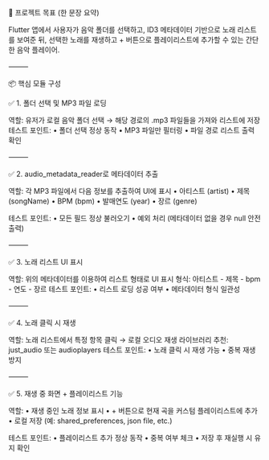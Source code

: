 🎯 프로젝트 목표 (한 문장 요약)

Flutter 앱에서 사용자가 음악 폴더를 선택하고, ID3 메타데이터 기반으로 노래 리스트를 보여준 뒤, 선택한 노래를 재생하고 + 버튼으로 플레이리스트에 추가할 수 있는 간단한 음악 플레이어.

⸻

📦 핵심 모듈 구성

✅ 1. 폴더 선택 및 MP3 파일 로딩

역할: 유저가 로컬 음악 폴더 선택 → 해당 경로의 .mp3 파일들을 가져와 리스트에 저장
테스트 포인트:
• 폴더 선택 정상 동작
• MP3 파일만 필터링
• 파일 경로 리스트 출력 확인

⸻

✅ 2. audio_metadata_reader로 메타데이터 추출

역할: 각 MP3 파일에서 다음 정보를 추출하여 UI에 표시
• 아티스트 (artist)
• 제목 (songName)
• BPM (bpm)
• 발매연도 (year)
• 장르 (genre)

테스트 포인트:
• 모든 필드 정상 불러오기
• 예외 처리 (메타데이터 없을 경우 null 안전 출력)

⸻

✅ 3. 노래 리스트 UI 표시

역할: 위의 메타데이터를 이용하여 리스트 형태로 UI 표시
형식: 아티스트 - 제목 - bpm - 연도 - 장르
테스트 포인트:
• 리스트 로딩 성공 여부
• 메타데이터 형식 일관성

⸻

✅ 4. 노래 클릭 시 재생

역할: 노래 리스트에서 특정 항목 클릭 → 로컬 오디오 재생
라이브러리 추천: just_audio 또는 audioplayers
테스트 포인트:
• 노래 클릭 시 재생 가능
• 중복 재생 방지

⸻

✅ 5. 재생 중 화면 + 플레이리스트 기능

역할:
• 재생 중인 노래 정보 표시
• + 버튼으로 현재 곡을 커스텀 플레이리스트에 추가
• 로컬 저장 (예: shared_preferences, json file, etc.)

테스트 포인트:
• 플레이리스트 추가 정상 동작
• 중복 여부 체크
• 저장 후 재실행 시 유지 확인
